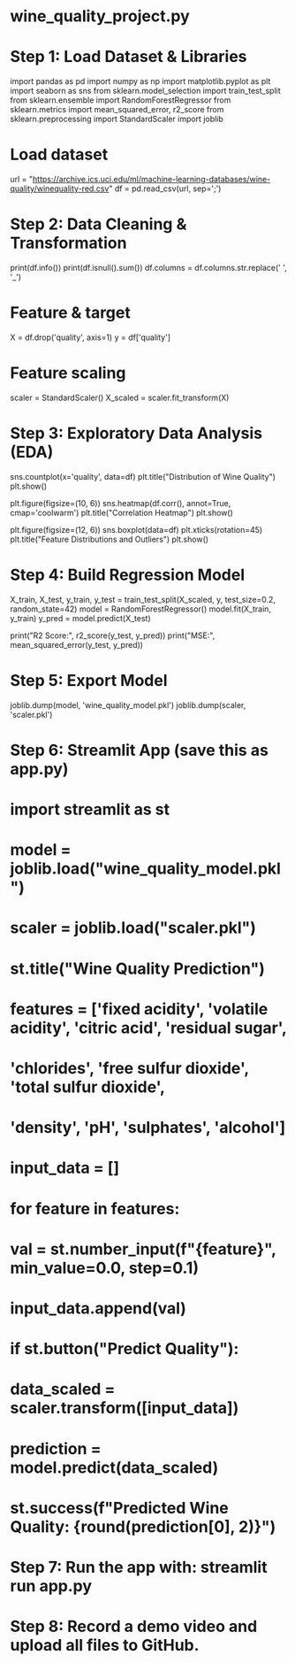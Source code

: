 # wine_quality_project.py
# Step 1: Load Dataset & Libraries
import pandas as pd
import numpy as np
import matplotlib.pyplot as plt
import seaborn as sns
from sklearn.model_selection import train_test_split
from sklearn.ensemble import RandomForestRegressor
from sklearn.metrics import mean_squared_error, r2_score
from sklearn.preprocessing import StandardScaler
import joblib

# Load dataset
url = "https://archive.ics.uci.edu/ml/machine-learning-databases/wine-quality/winequality-red.csv"
df = pd.read_csv(url, sep=';')

# Step 2: Data Cleaning & Transformation
print(df.info())
print(df.isnull().sum())
df.columns = df.columns.str.replace(' ', '_')

# Feature & target
X = df.drop('quality', axis=1)
y = df['quality']

# Feature scaling
scaler = StandardScaler()
X_scaled = scaler.fit_transform(X)

# Step 3: Exploratory Data Analysis (EDA)
sns.countplot(x='quality', data=df)
plt.title("Distribution of Wine Quality")
plt.show()

plt.figure(figsize=(10, 6))
sns.heatmap(df.corr(), annot=True, cmap='coolwarm')
plt.title("Correlation Heatmap")
plt.show()

plt.figure(figsize=(12, 6))
sns.boxplot(data=df)
plt.xticks(rotation=45)
plt.title("Feature Distributions and Outliers")
plt.show()

# Step 4: Build Regression Model
X_train, X_test, y_train, y_test = train_test_split(X_scaled, y, test_size=0.2, random_state=42)
model = RandomForestRegressor()
model.fit(X_train, y_train)
y_pred = model.predict(X_test)

print("R2 Score:", r2_score(y_test, y_pred))
print("MSE:", mean_squared_error(y_test, y_pred))

# Step 5: Export Model
joblib.dump(model, 'wine_quality_model.pkl')
joblib.dump(scaler, 'scaler.pkl')

# Step 6: Streamlit App (save this as app.py)
# import streamlit as st
# model = joblib.load("wine_quality_model.pkl")
# scaler = joblib.load("scaler.pkl")
# st.title("Wine Quality Prediction")
# features = ['fixed acidity', 'volatile acidity', 'citric acid', 'residual sugar',
#             'chlorides', 'free sulfur dioxide', 'total sulfur dioxide',
#             'density', 'pH', 'sulphates', 'alcohol']
# input_data = []
# for feature in features:
#     val = st.number_input(f"{feature}", min_value=0.0, step=0.1)
#     input_data.append(val)
# if st.button("Predict Quality"):
#     data_scaled = scaler.transform([input_data])
#     prediction = model.predict(data_scaled)
#     st.success(f"Predicted Wine Quality: {round(prediction[0], 2)}")

# Step 7: Run the app with: streamlit run app.py
# Step 8: Record a demo video and upload all files to GitHub.
